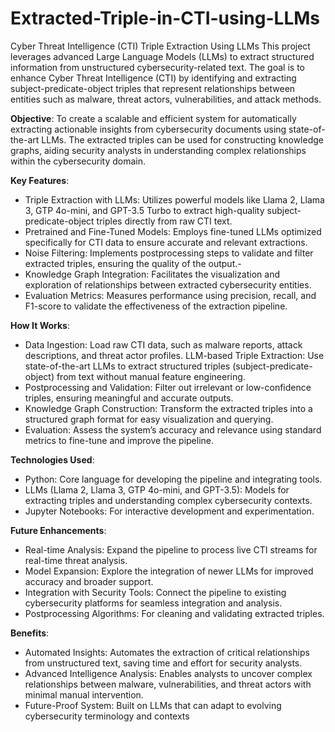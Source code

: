 # Extracted-Triple-in-CTI-using-LLMs
Cyber Threat Intelligence (CTI) Triple Extraction Using LLMs
This project leverages advanced Large Language Models (LLMs) to extract structured information from unstructured cybersecurity-related text. The goal is to enhance Cyber Threat Intelligence (CTI) by identifying and extracting subject-predicate-object triples that represent relationships between entities such as malware, threat actors, vulnerabilities, and attack methods.

**Objective**:
To create a scalable and efficient system for automatically extracting actionable insights from cybersecurity documents using state-of-the-art LLMs. The extracted triples can be used for constructing knowledge graphs, aiding security analysts in understanding complex relationships within the cybersecurity domain.

**Key Features**:
- Triple Extraction with LLMs: Utilizes powerful models like Llama 2, Llama 3, GTP 4o-mini, and GPT-3.5 Turbo to extract high-quality subject-predicate-object triples directly from raw CTI text.
- Pretrained and Fine-Tuned Models: Employs fine-tuned LLMs optimized specifically for CTI data to ensure accurate and relevant extractions.
- Noise Filtering: Implements postprocessing steps to validate and filter extracted triples, ensuring the quality of the output.- 
- Knowledge Graph Integration: Facilitates the visualization and exploration of relationships between extracted cybersecurity entities.
- Evaluation Metrics: Measures performance using precision, recall, and F1-score to validate the effectiveness of the extraction pipeline.
  
**How It Works**:
- Data Ingestion: Load raw CTI data, such as malware reports, attack descriptions, and threat actor profiles.
LLM-based Triple Extraction: Use state-of-the-art LLMs to extract structured triples (subject-predicate-object) from text without manual feature engineering.
- Postprocessing and Validation: Filter out irrelevant or low-confidence triples, ensuring meaningful and accurate outputs.
- Knowledge Graph Construction: Transform the extracted triples into a structured graph format for easy visualization and querying.
- Evaluation: Assess the system’s accuracy and relevance using standard metrics to fine-tune and improve the pipeline.
  
**Technologies Used**:
- Python: Core language for developing the pipeline and integrating tools.
- LLMs (Llama 2, Llama 3, GTP 4o-mini, and GPT-3.5): Models for extracting triples and understanding complex cybersecurity contexts.
- Jupyter Notebooks: For interactive development and experimentation.

**Future Enhancements**:
- Real-time Analysis: Expand the pipeline to process live CTI streams for real-time threat analysis.
- Model Expansion: Explore the integration of newer LLMs for improved accuracy and broader support.
- Integration with Security Tools: Connect the pipeline to existing cybersecurity platforms for seamless integration and analysis.
- Postprocessing Algorithms: For cleaning and validating extracted triples.
  
**Benefits**:
- Automated Insights: Automates the extraction of critical relationships from unstructured text, saving time and effort for security analysts.
- Advanced Intelligence Analysis: Enables analysts to uncover complex relationships between malware, vulnerabilities, and threat actors with minimal manual intervention.
- Future-Proof System: Built on LLMs that can adapt to evolving cybersecurity terminology and contexts
